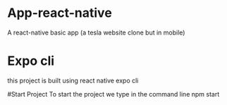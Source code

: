 # App-react-native
A react-native basic app (a tesla website clone but in mobile)

# Expo cli
this project is built using react native expo cli

#Start Project
To start the project we type in the command line npm start
